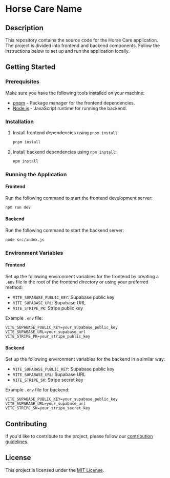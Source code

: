 # Horse Care Name

## Description

This repository contains the source code for the Horse Care application. The project is divided into frontend and backend components. Follow the instructions below to set up and run the application locally.

## Getting Started

### Prerequisites

Make sure you have the following tools installed on your machine:

- [pnpm](https://pnpm.io/) - Package manager for the frontend dependencies.
- [Node.js](https://nodejs.org/) - JavaScript runtime for running the backend.

### Installation

1. Install frontend dependencies using `pnpm install`:

    ```bash
    pnpm install
    ```

2. Install backend dependencies using `npm install`:

    ```bash
    npm install
    ```

### Running the Application

#### Frontend

Run the following command to start the frontend development server:

```bash
npm run dev
```

#### Backend

Run the following command to start the backend server:

```bash
node src/index.js
```

### Environment Variables

#### Frontend

Set up the following environment variables for the frontend by creating a `.env` file in the root of the frontend directory or using your preferred method:

- `VITE_SUPABASE_PUBLIC_KEY`: Supabase public key
- `VITE_SUPABASE_URL`: Supabase URL
- `VITE_STRIPE_PK`: Stripe public key

Example `.env` file:

```env
VITE_SUPABASE_PUBLIC_KEY=your_supabase_public_key
VITE_SUPABASE_URL=your_supabase_url
VITE_STRIPE_PK=your_stripe_public_key
```

#### Backend

Set up the following environment variables for the backend in a similar way:

- `VITE_SUPABASE_PUBLIC_KEY`: Supabase public key
- `VITE_SUPABASE_URL`: Supabase URL
- `VITE_STRIPE_SK`: Stripe secret key

Example `.env` file for backend:

```env
VITE_SUPABASE_PUBLIC_KEY=your_supabase_public_key
VITE_SUPABASE_URL=your_supabase_url
VITE_STRIPE_SK=your_stripe_secret_key
```

## Contributing

If you'd like to contribute to the project, please follow our [contribution guidelines](CONTRIBUTING.md).

## License

This project is licensed under the [MIT License](LICENSE).

